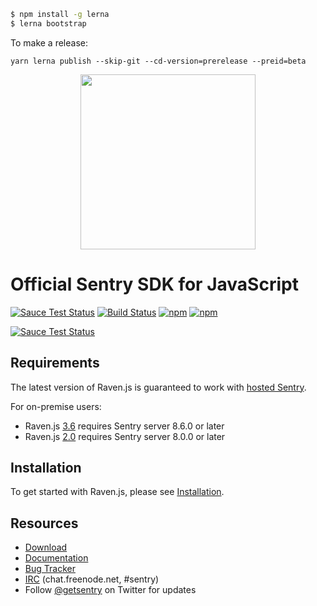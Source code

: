 ```sh
$ npm install -g lerna
$ lerna bootstrap
```

To make a release:

```
yarn lerna publish --skip-git --cd-version=prerelease --preid=beta
```

<p align="center">
  <a href="https://sentry.io" target="_blank" align="center">
    <img src="https://sentry-brand.storage.googleapis.com/sentry-logo-black.png" width="280">
  </a>
  <br />
</p>

# Official Sentry SDK for JavaScript

[![Sauce Test Status](https://saucelabs.com/buildstatus/sentryio)](https://saucelabs.com/u/sentryio)
[![Build Status](https://travis-ci.org/getsentry/raven-js.svg?branch=master)](https://travis-ci.org/getsentry/raven-js)
[![npm](https://img.shields.io/npm/v/raven-js.svg)](https://www.npmjs.com/package/raven-js)
[![npm](https://img.shields.io/npm/dm/raven-js.svg)](https://www.npmjs.com/package/raven-js)

[![Sauce Test Status](https://saucelabs.com/browser-matrix/sentryio.svg)](https://saucelabs.com/u/sentryio)

## Requirements

The latest version of Raven.js is guaranteed to work with
[hosted Sentry](https://sentry.io).

For on-premise users:

* Raven.js [3.6](https://github.com/getsentry/raven-js/releases/tag/3.6.0)
  requires Sentry server 8.6.0 or later
* Raven.js [2.0](https://github.com/getsentry/raven-js/releases/tag/2.0.0)
  requires Sentry server 8.0.0 or later

## Installation

To get started with Raven.js, please see
[Installation](https://docs.sentry.io/clients/javascript/install/).

## Resources

* [Download](http://ravenjs.com)
* [Documentation](https://docs.sentry.io/hosted/clients/javascript/)
* [Bug Tracker](https://github.com/getsentry/raven-js/issues)
* [IRC](irc://chat.freenode.net/sentry) (chat.freenode.net, #sentry)
* Follow [@getsentry](https://twitter.com/getsentry) on Twitter for updates
